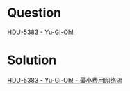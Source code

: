 # Question
[HDU-5383 - Yu-Gi-Oh!](./Question.md "Yu-Gi-Oh!")

# Solution
[HDU-5383 - Yu-Gi-Oh! - 最小费用网络流](https://donny-hikari.github.io/stream/framework.html?type=posts&year=2017&article=654431)